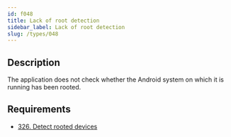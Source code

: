 ```yaml
---
id: f048
title: Lack of root detection
sidebar_label: Lack of root detection
slug: /types/048
---
```


## Description

The application does not check whether the Android system on which it is
running has been rooted.

## Requirements

- [326. Detect rooted devices](/criteria/devices/r326)
